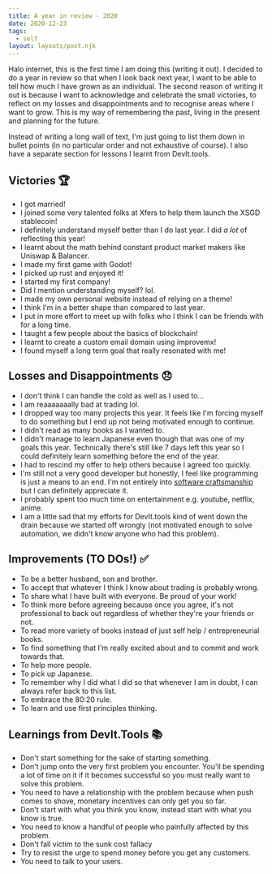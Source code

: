```yaml
---
title: A year in review - 2020
date: 2020-12-23
tags:
  - self
layout: layouts/post.njk
---
```


Halo internet, this is the first time I am doing this (writing it out). I decided to do a year in review so that when I look back next year, I want to be able to tell how much I have grown as an individual. The second reason of writing it out is because I want to acknowledge and celebrate the small victories, to reflect on my losses and disappointments and to recognise areas where I want to grow. This is my way of remembering the past, living in the present and planning for the future.

Instead of writing a long wall of text, I'm just going to list them down in bullet points (in no particular order and not exhaustive of course). I also have a separate section for lessons I learnt from DevIt.tools.

## Victories 🏆
- I got married!
- I joined some very talented folks at Xfers to help them launch the XSGD stablecoin!
- I definitely understand myself better than I do last year. I did _a lot_ of reflecting this year!
- I learnt about the math behind constant product market makers like Uniswap & Balancer.
- I made my first game with Godot!
- I picked up rust and enjoyed it!
- I started my first company!
- Did I mention understanding myself? lol.
- I made my own personal website instead of relying on a theme!
- I think I'm in a better shape than compared to last year.
- I put in more effort to meet up with folks who I think I can be friends with for a long time.
- I taught a few people about the basics of blockchain!
- I learnt to create a custom email domain using improvemx!
- I found myself a long term goal that really resonated with me!

## Losses and Disappointments 😞
- I don't think I can handle the cold as well as I used to...
- I am reaaaaaaally bad at trading lol.
- I dropped way too many projects this year. It feels like I'm forcing myself to do something but I end up not being motivated enough to continue.
- I didn't read as many books as I wanted to.
- I didn't manage to learn Japanese even though that was one of my goals this year. Technically there's still like 7 days left this year so I could definitely learn something before the end of the year.
- I had to rescind my offer to help others because I agreed too quickly.
- I'm still not a very good developer but honestly, I feel like programming is just a means to an end. I'm not entirely into [software craftsmanship](https://manifesto.softwarecraftsmanship.org/) but I can definitely appreciate it.
- I probably spent too much time on entertainment e.g. youtube, netflix, anime.
- I am a little sad that my efforts for DevIt.tools kind of went down the drain because we started off wrongly (not motivated enough to solve automation, we didn't know anyone who had this problem).

## Improvements (TO DOs!) ✅
- To be a better husband, son and brother.
- To accept that whatever I think I know about trading is probably wrong. 
- To share what I have built with everyone. Be proud of your work!
- To think more before agreeing because once you agree, it's not professional to back out regardless of whether they're your friends or not.
- To read more variety of books instead of just self help / entrepreneurial books.
- To find something that I'm really excited about and to commit and work towards that.
- To help more people.
- To pick up Japanese.
- To remember why I did what I did so that whenever I am in doubt, I can always refer back to this list.
- To embrace the 80:20 rule.
- To learn and use first principles thinking.

## Learnings from DevIt.Tools 📚
- Don't start something for the sake of starting something.
- Don't jump onto the very first problem you encounter. You'll be spending a lot of time on it if it becomes successful so you must really want to solve this problem.
- You need to have a relationship with the problem because when push comes to shove, monetary incentives can only get you so far.
- Don't start with what you think you know, instead start with what you know is true.
- You need to know a handful of people who painfully affected by this problem.
- Don't fall victim to the sunk cost fallacy
- Try to resist the urge to spend money before you get any customers.
- You need to talk to your users.